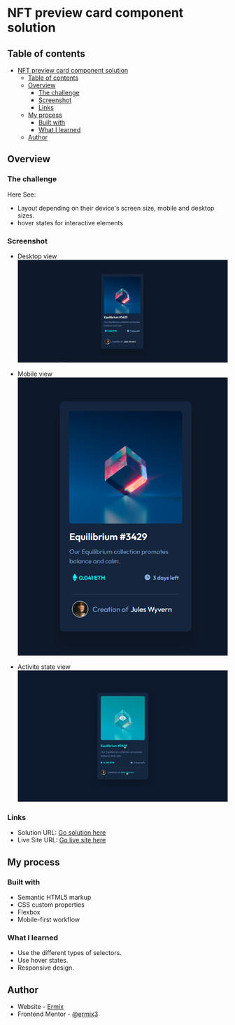 # NFT preview card component solution

## Table of contents

- [NFT preview card component solution](#nft-preview-card-component-solution)
  - [Table of contents](#table-of-contents)
  - [Overview](#overview)
    - [The challenge](#the-challenge)
    - [Screenshot](#screenshot)
    - [Links](#links)
  - [My process](#my-process)
    - [Built with](#built-with)
    - [What I learned](#what-i-learned)
  - [Author](#author)

## Overview

### The challenge

Here See:

-  Layout depending on their device's screen size, mobile and desktop sizes.
-  hover states for interactive elements

### Screenshot
* Desktop view
![Desktop](assets/images/d1.png)

* Mobile view
![Mobile](assets/images/m1.png)

* Activite state view
![Activite](assets/images/a1.jpg)

### Links

- Solution URL: [Go solution here](https://github.com/ermix3/NFT-preview-card)
- Live Site URL: [Go live site here](https://ermix-nft-card.netlify.app/)

## My process

### Built with

- Semantic HTML5 markup
- CSS custom properties
- Flexbox
- Mobile-first workflow


### What I learned

* Use the different types of selectors.
* Use hover states.
* Responsive design.

## Author

- Website - [Ermix](https://www.your-site.com)
- Frontend Mentor - [@ermix3](https://www.frontendmentor.io/profile/ermix3)